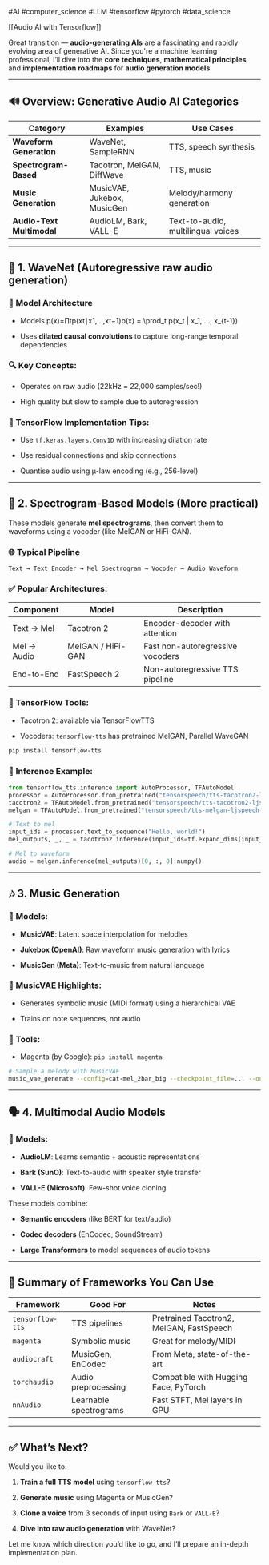 #AI #computer_science #LLM #tensorflow #pytorch #data_science 


[[Audio AI with Tensorflow]]

Great transition — **audio-generating AIs** are a fascinating and rapidly evolving area of generative AI. Since you're a machine learning professional, I’ll dive into the **core techniques**, **mathematical principles**, and **implementation roadmaps** for **audio generation models**.

---

## 🔊 Overview: Generative Audio AI Categories

|Category|Examples|Use Cases|
|---|---|---|
|**Waveform Generation**|WaveNet, SampleRNN|TTS, speech synthesis|
|**Spectrogram-Based**|Tacotron, MelGAN, DiffWave|TTS, music|
|**Music Generation**|MusicVAE, Jukebox, MusicGen|Melody/harmony generation|
|**Audio-Text Multimodal**|AudioLM, Bark, VALL-E|Text-to-audio, multilingual voices|

---

## 🧠 1. **WaveNet** (Autoregressive raw audio generation)

### 📐 Model Architecture

- Models p(x)=∏tp(xt∣x1,...,xt−1)p(x) = \prod_t p(x_t | x_1, ..., x_{t-1})
    
- Uses **dilated causal convolutions** to capture long-range temporal dependencies
    

### 🔍 Key Concepts:

- Operates on raw audio (22kHz = 22,000 samples/sec!)
    
- High quality but slow to sample due to autoregression
    

### 🧰 TensorFlow Implementation Tips:

- Use `tf.keras.layers.Conv1D` with increasing dilation rate
    
- Use residual connections and skip connections
    
- Quantise audio using μ-law encoding (e.g., 256-level)
    

---

## 🎵 2. **Spectrogram-Based Models** (More practical)

These models generate **mel spectrograms**, then convert them to waveforms using a vocoder (like MelGAN or HiFi-GAN).

### 🌐 Typical Pipeline

```text
Text → Text Encoder → Mel Spectrogram → Vocoder → Audio Waveform
```

### ✅ Popular Architectures:

|Component|Model|Description|
|---|---|---|
|Text → Mel|Tacotron 2|Encoder-decoder with attention|
|Mel → Audio|MelGAN / HiFi-GAN|Fast non-autoregressive vocoders|
|End-to-End|FastSpeech 2|Non-autoregressive TTS pipeline|

### 🧰 TensorFlow Tools:

- Tacotron 2: available via TensorFlowTTS
    
- Vocoders: `tensorflow-tts` has pretrained MelGAN, Parallel WaveGAN
    

```bash
pip install tensorflow-tts
```

### 🔧 Inference Example:

```python
from tensorflow_tts.inference import AutoProcessor, TFAutoModel
processor = AutoProcessor.from_pretrained("tensorspeech/tts-tacotron2-ljspeech-en")
tacotron2 = TFAutoModel.from_pretrained("tensorspeech/tts-tacotron2-ljspeech-en")
melgan = TFAutoModel.from_pretrained("tensorspeech/tts-melgan-ljspeech-en")

# Text to mel
input_ids = processor.text_to_sequence("Hello, world!")
mel_outputs, _, _ = tacotron2.inference(input_ids=tf.expand_dims(input_ids, 0))

# Mel to waveform
audio = melgan.inference(mel_outputs)[0, :, 0].numpy()
```

---

## 🎶 3. **Music Generation**

### 🎼 Models:

- **MusicVAE**: Latent space interpolation for melodies
    
- **Jukebox (OpenAI)**: Raw waveform music generation with lyrics
    
- **MusicGen (Meta)**: Text-to-music from natural language
    

### 📐 MusicVAE Highlights:

- Generates symbolic music (MIDI format) using a hierarchical VAE
    
- Trains on note sequences, not audio
    

### 🔧 Tools:

- Magenta (by Google): `pip install magenta`
    

```bash
# Sample a melody with MusicVAE
music_vae_generate --config=cat-mel_2bar_big --checkpoint_file=... --output_dir=...
```

---

## 🗣️ 4. **Multimodal Audio Models**

### 🧠 Models:

- **AudioLM**: Learns semantic + acoustic representations
    
- **Bark (SunO)**: Text-to-audio with speaker style transfer
    
- **VALL-E (Microsoft)**: Few-shot voice cloning
    

These models combine:

- **Semantic encoders** (like BERT for text/audio)
    
- **Codec decoders** (EnCodec, SoundStream)
    
- **Large Transformers** to model sequences of audio tokens
    

---

## 🧪 Summary of Frameworks You Can Use

|Framework|Good For|Notes|
|---|---|---|
|`tensorflow-tts`|TTS pipelines|Pretrained Tacotron2, MelGAN, FastSpeech|
|`magenta`|Symbolic music|Great for melody/MIDI|
|`audiocraft`|MusicGen, EnCodec|From Meta, state-of-the-art|
|`torchaudio`|Audio preprocessing|Compatible with Hugging Face, PyTorch|
|`nnAudio`|Learnable spectrograms|Fast STFT, Mel layers in GPU|

---

## ✅ What’s Next?

Would you like to:

1. **Train a full TTS model** using `tensorflow-tts`?
    
2. **Generate music** using Magenta or MusicGen?
    
3. **Clone a voice** from 3 seconds of input using `Bark` or `VALL-E`?
    
4. **Dive into raw audio generation** with WaveNet?
    

Let me know which direction you’d like to go, and I’ll prepare an in-depth implementation plan.